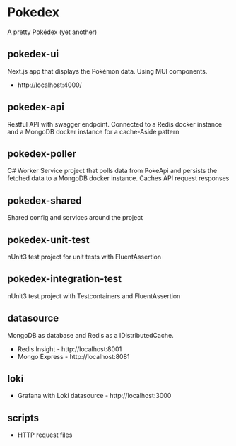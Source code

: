 ﻿# Pokedex

A pretty Pokédex (yet another)

## pokedex-ui

Next.js app that displays the Pokémon data. Using MUI components.

* http://localhost:4000/

## pokedex-api

Restful API with swagger endpoint. Connected to a Redis docker instance and a MongoDB docker instance
for a cache-Aside pattern

## pokedex-poller

C# Worker Service project that polls data from PokeApi and persists the fetched data to a MongoDB docker instance.
Caches API request responses

## pokedex-shared

Shared config and services around the project

## pokedex-unit-test

nUnit3 test project for unit tests with FluentAssertion

## pokedex-integration-test

nUnit3 test project with Testcontainers and FluentAssertion

## datasource

MongoDB as database and Redis as a IDistributedCache.

* Redis Insight - http://localhost:8001
* Mongo Express - http://localhost:8081

## loki

* Grafana with Loki datasource - http://localhost:3000

## scripts

* HTTP request files